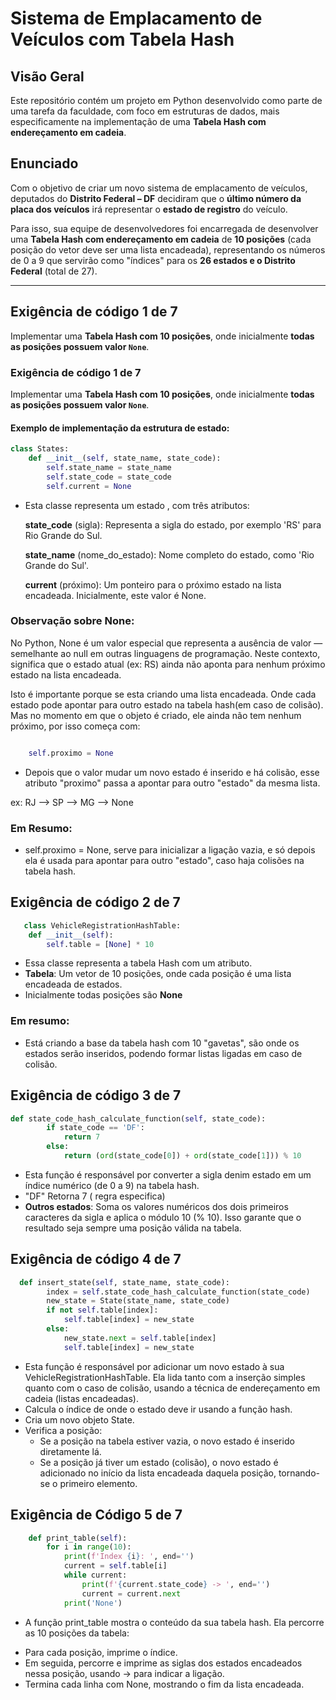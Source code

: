 # Sistema de Emplacamento de Veículos com Tabela Hash

## Visão Geral

Este repositório contém um projeto em Python desenvolvido como parte de uma tarefa da faculdade, com foco em estruturas de dados, mais especificamente na implementação de uma **Tabela Hash com endereçamento em cadeia**.

## Enunciado

Com o objetivo de criar um novo sistema de emplacamento de veículos, deputados do **Distrito Federal – DF** decidiram que o **último número da placa dos veículos** irá representar o **estado de registro** do veículo.

Para isso, sua equipe de desenvolvedores foi encarregada de desenvolver uma **Tabela Hash com endereçamento em cadeia** de **10 posições** (cada posição do vetor deve ser uma lista encadeada), representando os números de 0 a 9 que servirão como "índices" para os **26 estados e o Distrito Federal** (total de 27).

---

## Exigência de código 1 de 7

Implementar uma **Tabela Hash com 10 posições**, onde inicialmente **todas as posições possuem valor `None`**.
### Exigência de código 1 de 7

Implementar uma **Tabela Hash com 10 posições**, onde inicialmente **todas as posições possuem valor `None`**.

#### Exemplo de implementação da estrutura de estado:

```python
class States:
    def __init__(self, state_name, state_code):
        self.state_name = state_name 
        self.state_code = state_code  
        self.current = None           
```


- Esta classe representa um estado , com três atributos:


  **state_code** (sigla): Representa a sigla do estado, por exemplo 'RS' para Rio Grande do Sul.

  **state_name** (nome_do_estado): Nome completo do estado, como 'Rio Grande do Sul'.

  **current** (próximo): Um ponteiro para o próximo estado na lista encadeada. Inicialmente, este valor é None.

### Observação sobre None:
No Python, None é um valor especial que representa a ausência de valor — semelhante ao null em outras linguagens de programação.
Neste contexto, significa que o estado atual (ex: RS) ainda não aponta para nenhum próximo estado na lista encadeada.

Isto é importante porque se esta criando uma lista encadeada. Onde cada estado pode apontar para outro estado na tabela hash(em caso de colisão).
    Mas no momento em que o objeto é criado, ele ainda não tem nenhum próximo, por isso começa com:

```python

    self.proximo = None
```

- Depois que o valor mudar um novo estado é inserido e há colisão, esse atributo "proximo" passa a apontar para outro 
"estado" da mesma lista.

ex: 
   RJ --> SP --> MG --> None

### Em Resumo:
- self.proximo = None, serve para inicializar a ligação vazia, e só depois ela é usada para apontar para outro "estado", caso haja colisões na tabela hash.


## Exigência de código 2 de 7

```python
   class VehicleRegistrationHashTable:
    def __init__(self):
        self.table = [None] * 10
```

- Essa classe representa a tabela Hash com um atributo.
- **Tabela**: Um vetor de 10 posições, onde cada posição é uma lista encadeada de estados.
- Inicialmente todas posições são **None**

### Em resumo:

- Está criando a base da tabela hash com 10 "gavetas", são onde os estados serão inseridos, podendo formar listas ligadas em caso de colisão.


## Exigência de código 3 de 7

```python
def state_code_hash_calculate_function(self, state_code):
        if state_code == 'DF':
            return 7
        else:
            return (ord(state_code[0]) + ord(state_code[1])) % 10
```

- Esta função é responsável por converter a sigla denim estado em um índice numérico (de 0 a 9) na tabela hash.
- "DF" Retorna 7 ( regra especifica)
- **Outros estados**: Soma os valores numéricos dos dois primeiros caracteres da sigla e aplica o módulo 10 (% 10). Isso garante que o resultado seja sempre uma posição válida na tabela.

## Exigência de código 4 de 7

```python
  def insert_state(self, state_name, state_code):
        index = self.state_code_hash_calculate_function(state_code)
        new_state = State(state_name, state_code)
        if not self.table[index]:
            self.table[index] = new_state
        else:
            new_state.next = self.table[index]
            self.table[index] = new_state

```

- Esta função é responsável por adicionar um novo estado à sua VehicleRegistrationHashTable. Ela lida tanto com a inserção simples quanto com o caso de colisão, usando a técnica de endereçamento em cadeia (listas encadeadas).
- Calcula o índice de onde o estado deve ir usando a função hash.
- Cria um novo objeto State.
- Verifica a posição:
   * Se a posição na tabela estiver vazia, o novo estado é inserido diretamente lá.
   * Se a posição já tiver um estado (colisão), o novo estado é adicionado no início da lista encadeada daquela posição, tornando-se o primeiro elemento.
 
## Exigência de Código 5 de 7

```python
    def print_table(self):
        for i in range(10):
            print(f'Index {i}: ', end='')
            current = self.table[i]
            while current:
                print(f'{current.state_code} -> ', end='')
                current = current.next
            print('None')
```

- A função print_table mostra o conteúdo da sua tabela hash.
Ela percorre as 10 posições da tabela:
 * Para cada posição, imprime o índice.
 * Em seguida, percorre e imprime as siglas dos estados encadeados nessa posição, usando -> para indicar a ligação.
 * Termina cada linha com None, mostrando o fim da lista encadeada.


